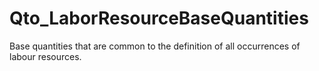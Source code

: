 # Qto_LaborResourceBaseQuantities

Base quantities that are common to the definition of all occurrences of labour resources.
<!-- end of short definition -->

